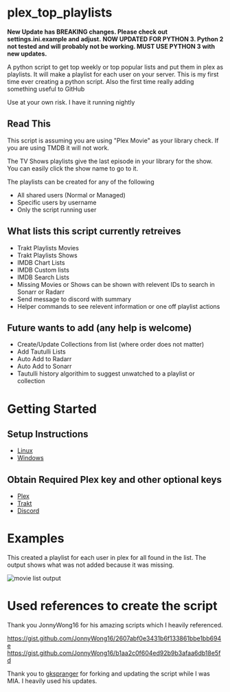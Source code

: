 # plex_top_playlists
**New Update has BREAKING changes.  Please check out settings.ini.example and adjust.**
**NOW UPDATED FOR PYTHON 3.  Python 2 not tested and will probably not be working.  MUST USE PYTHON 3 with new updates.**

A python script to get top weekly or top popular lists and put them in plex as playlists.  It will make a playlist for each user on your server.
This is my first time ever creating a python script.  Also the first time really adding something useful to GitHub

Use at your own risk.  I have it running nightly

## Read This

This script is assuming you are using "Plex Movie" as your library check.  If you are using TMDB it will not work.

The TV Shows playlists give the last episode in your library for the show.  You can easily click the show name to go to it.

The playlists can be created for any of the following
* All shared users (Normal or Managed)
* Specific users by username
* Only the script running user

## What lists this script currently retreives

* Trakt Playlists Movies
* Trakt Playlists Shows
* IMDB Chart Lists
* IMDB Custom lists
* IMDB Search Lists
* Missing Movies or Shows can be shown with relevent IDs to search in Sonarr or Radarr
* Send message to discord with summary
* Helper commands to see relevent information or one off playlist actions

## Future wants to add (any help is welcome)

* Create/Update Collections from list (where order does not matter)
* Add Tautulli Lists
* Auto Add to Radarr
* Auto Add to Sonarr
* Tautulli history algorithim to suggest unwatched to a playlist or collection

# Getting Started

## Setup Instructions
* [Linux](https://github.com/pbrink231/plex_top_playlists/wiki/Linux-Setup-and-Update)
* [Windows](https://github.com/pbrink231/plex_top_playlists/wiki/Windows-Setup-and-Update)

## Obtain Required Plex key and other optional keys
* [Plex](https://github.com/pbrink231/plex_top_playlists/wiki/Plex-token)
* [Trakt](https://github.com/pbrink231/plex_top_playlists/wiki/Trakt-token)
* [Discord](https://github.com/pbrink231/plex_top_playlists/wiki/Discord-token)



# Examples

This created a playlist for each user in plex for all found in the list.  The output shows what was not added because it was missing.

![movie list output](https://github.com/pbrink231/plex_top_playlists/wiki/images/Movie-Output-example.PNG)



# Used references to create the script

Thank you JonnyWong16 for his amazing scripts which I heavily referenced.

https://gist.github.com/JonnyWong16/2607abf0e3431b6f133861bbe1bb694e
https://gist.github.com/JonnyWong16/b1aa2c0f604ed92b9b3afaa6db18e5fd

Thank you to [gkspranger](https://github.com/gkspranger/plex_top_playlists) for forking and updating the script while I was MIA.  I heavily used his updates.


